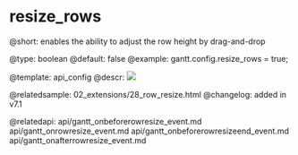 resize_rows
=============

@short: enables the ability to adjust the row height by drag-and-drop
	

@type: boolean
@default: false
@example:
gantt.config.resize_rows = true;

@template:	api_config
@descr:
<img src="desktop/resize_row.png"/>

@relatedsample: 02_extensions/28_row_resize.html
@changelog: added in v7.1

@relatedapi:
api/gantt_onbeforerowresize_event.md
api/gantt_onrowresize_event.md
api/gantt_onbeforerowresizeend_event.md
api/gantt_onafterrowresize_event.md